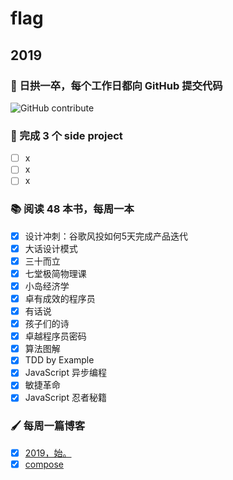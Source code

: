# flag

## 2019

### 🐣 日拱一卒，每个工作日都向 GitHub 提交代码

![GitHub contribute](https://ghchart.rshah.org/futantan)


### 🎯 完成 3 个 side project
- [ ] x
- [ ] x
- [ ] x

### 📚 阅读 48 本书，每周一本
- [x] 设计冲刺：谷歌风投如何5天完成产品迭代
- [x] 大话设计模式
- [x] 三十而立
- [x] 七堂极简物理课
- [x] 小岛经济学
- [x] 卓有成效的程序员
- [x] 有话说
- [x] 孩子们的诗
- [x] 卓越程序员密码
- [x] 算法图解
- [x] TDD by Example
- [x] JavaScript 异步编程
- [x] 敏捷革命
- [x] JavaScript 忍者秘籍

### 🖌 每周一篇博客
- [x] [2019，始。](http://www.futantan.com/2019/01/01/2019-begins/)
- [x] [compose](http://www.futantan.com/2019/01/20/fp-compose/)
